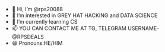 - 👋 Hi, I’m @rps20088
- 👀 I’m interested in GREY HAT HACKING and DATA SCIENCE 
- 🌱 I’m currently learning CS
- 📫 YOU CAN CONTACT ME AT TG, TELEGRAM USERNAME-@RPSDEALS
- 😄 Pronouns:HE/HIM

<!---
rps20088/rps20088 is a ✨ special ✨ repository because its `README.md` (this file) appears on your GitHub profile.
You can click the Preview link to take a look at your changes.
--->
